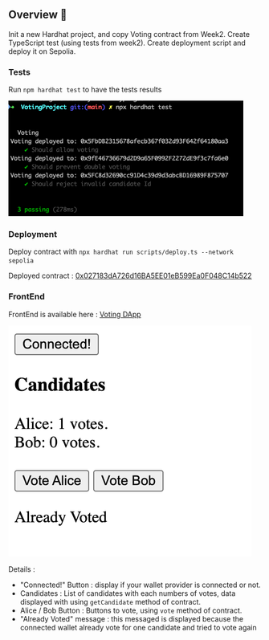 ## Overview 📝

Init a new Hardhat project, and copy Voting contract from Week2.
Create TypeScript test (using tests from week2).
Create deployment script and deploy it on Sepolia.

### Tests

Run `npm hardhat test` to have the tests results

![TestsOK](./img/Voting_TestsOK.png)

### Deployment

Deploy contract with `npx hardhat run scripts/deploy.ts --network sepolia`

Deployed contract : [0x027183dA726d16BA5EE01eB599Ea0F048C14b522](https://sepolia.etherscan.io/address/0x027183dA726d16BA5EE01eB599Ea0F048C14b522)

### FrontEnd

FrontEnd is available here : [Voting DApp](../day2/voting.html)

![VotingDApp](./img/VotingFront.png)

Details :

- "Connected!" Button : display if your wallet provider is connected or not.
- Candidates : List of candidates with each numbers of votes, data displayed with using `getCandidate` method of contract.
- Alice / Bob Button : Buttons to vote, using `vote` method of contract.
- "Already Voted" message : this messaged is displayed because the connected wallet already vote for one candidate and tried to vote again

